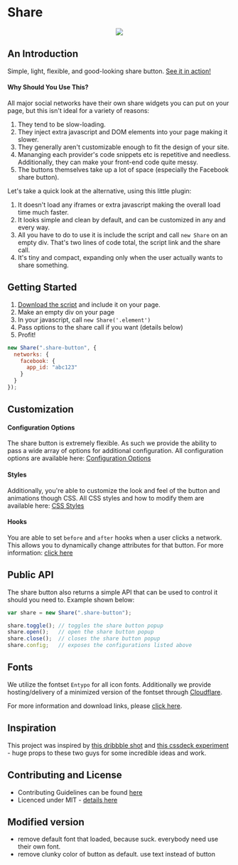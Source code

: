 # Share

<p align="center"><img src="https://i.cloudup.com/RTIOZex9-i.gif" /></p>

## An Introduction

Simple, light, flexible, and good-looking share button. [See it in action!](http://sharebutton.co/)

#### Why Should You Use This?

All major social networks have their own share widgets you can put on your page, but this isn't ideal for a variety of reasons:

1. They tend to be slow-loading.
2. They inject extra javascript and DOM elements into your page making it slower.
3. They generally aren't customizable enough to fit the design of your site.
4. Mananging each provider's code snippets etc is repetitive and needless. Additionally, they can make your front-end code quite messy.
5. The buttons themselves take up a lot of space (especially the Facebook share button).

Let's take a quick look at the alternative, using this little plugin:

1. It doesn't load any iframes or extra javascript making the overall load time much faster.
2. It looks simple and clean by default, and can be customized in any and every way.
3. All you have to do to use it is include the script and call `new Share` on an empty div. That's two lines of code total, the script link and the share call.
4. It's tiny and compact, expanding only when the user actually wants to share something.

## Getting Started

1. [Download the script](https://github.com/carrot/share-button/releases/download/v0.5.0/share.min.js) and include it on your page.
2. Make an empty div on your page
3. In your javascript, call `new Share('.element')`
4. Pass options to the share call if you want (details below)
5. Profit!

```js
new Share(".share-button", {
  networks: {
    facebook: {
      app_id: "abc123"
    }
  }
});
```

## Customization

#### Configuration Options

The share button is extremely flexible. As such we provide the ability to pass a wide array of options for additional configuration. All configuration options are available here: [Configuration Options](https://github.com/carrot/share-button/wiki/Configuration-Options)

#### Styles

Additionally, you're able to customize the look and feel of the button and animations though CSS. All CSS styles and how to modify them are available here: [CSS Styles](https://github.com/carrot/share-button/wiki/CSS-Styles)

#### Hooks

You are able to set `before` and `after` hooks when a user clicks a network. This allows you to dynamically change attributes for that button. For more information: [click here](https://github.com/carrot/share-button/wiki/Network-Hooks)

## Public API

The share button also returns a simple API that can be used to control it should you need to. Example shown below:

```js
var share = new Share(".share-button");

share.toggle(); // toggles the share button popup
share.open();   // open the share button popup
share.close();  // closes the share button popup
share.config;   // exposes the configurations listed above
```

## Fonts

We utilize the fontset `Entypo` for all icon fonts. Additionally we provide hosting/delivery of a minimized version of the fontset through [Cloudflare](http://cloudflare.com).

For more information and download links, please [click here](https://github.com/carrot/share-button/wiki/Fonts).

## Inspiration

This project was inspired by [this dribbble shot](http://dribbble.com/shots/1072278) and [this cssdeck experiment](http://cssdeck.com/labs/css-social-share-button) - huge props to these two guys for some incredible ideas and work.

## Contributing and License

- Contributing Guidelines can be found [here](contributing.md)
- Licenced under MIT - [details here](license.md)

## Modified version

- remove default font that loaded, because suck. everybody need use their own font.
- remove clunky color of button as default. use text instead of button 
